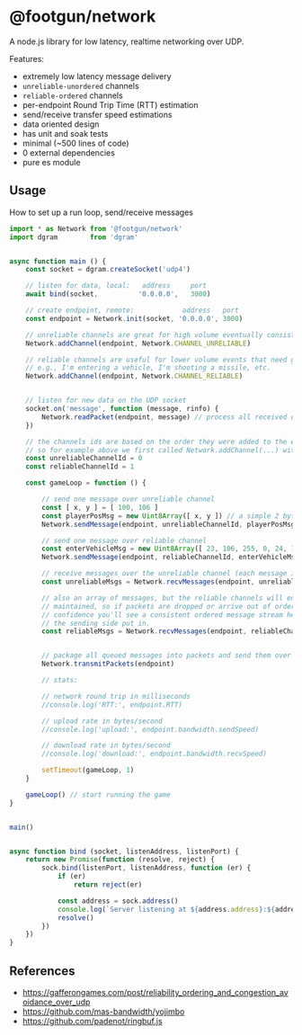 # @footgun/network

A node.js library for low latency, realtime networking over UDP.

Features:

* extremely low latency message delivery
* `unreliable-unordered` channels
* `reliable-ordered` channels
* per-endpoint Round Trip Time (RTT) estimation
* send/receive transfer speed estimations
* data oriented design
* has unit and soak tests
* minimal (~500 lines of code)
* 0 external dependencies
* pure es module


## Usage

How to set up a run loop, send/receive messages

```javascript
import * as Network from '@footgun/network'
import dgram        from 'dgram'


async function main () {
	const socket = dgram.createSocket('udp4')

	// listen for data, local:   address     port
    await bind(socket,          '0.0.0.0',   3000)

    // create endpoint, remote:            address   port
    const endpoint = Network.init(socket, '0.0.0.0', 3000)

    // unreliable channels are great for high volume eventually consistent data like player positions, etc.
    Network.addChannel(endpoint, Network.CHANNEL_UNRELIABLE)

    // reliable channels are useful for lower volume events that need guaranteed, in order delivery
    // e.g., I'm entering a vehicle, I'm shooting a missile, etc.
    Network.addChannel(endpoint, Network.CHANNEL_RELIABLE)


    // listen for new data on the UDP socket
    socket.on('message', function (message, rinfo) {
    	Network.readPacket(endpoint, message) // process all received data through the endpoint
    })

    // the channels ids are based on the order they were added to the endpoint.
    // so for example above we first called Network.addChannel(...) with CHANNEL_UNRELIABLE so it's channelid is 0
    const unreliableChannelId = 0
    const reliableChannelId = 1

    const gameLoop = function () {

    	// send one message over unreliable channel
    	const [ x, y ] = [ 100, 106 ]
    	const playerPosMsg = new Uint8Array([ x, y ]) // a simple 2 byte message to send
    	Network.sendMessage(endpoint, unreliableChannelId, playerPosMsg, playerPosMsg.byteLength)

    	// send one message over reliable channel
    	const enterVehicleMsg = new Uint8Array([ 23, 106, 255, 0, 24, 14, 91 ]) 
    	Network.sendMessage(endpoint, reliableChannelId, enterVehicleMsg, enterVehicleMsg.byteLength)

    	// receive messages over the unreliable channel (each message is a Uint8Array)
    	const unreliableMsgs = Network.recvMessages(endpoint, unreliableChannelId)

    	// also an array of messages, but the reliable channels will ensure the order is
    	// maintained, so if packets are dropped or arrive out of order you can still have
    	// confidence you'll see a consistent ordered message stream here that matches what
    	// the sending side put in.
    	const reliableMsgs = Network.recvMessages(endpoint, reliableChannelId)


    	// package all queued messages into packets and send them over the underlying UDP socket
    	Network.transmitPackets(endpoint)

    	// stats:

    	// network round trip in milliseconds
    	//console.log('RTT:', endpoint.RTT)

    	// upload rate in bytes/second
    	//console.log('upload:', endpoint.bandwidth.sendSpeed)

    	// download rate in bytes/second
    	//console.log('download:', endpoint.bandwidth.recvSpeed)

		setTimeout(gameLoop, 1)
	}

    gameLoop() // start running the game
}


main()


async function bind (socket, listenAddress, listenPort) {
	return new Promise(function (resolve, reject) {
        sock.bind(listenPort, listenAddress, function (er) {
            if (er)
                return reject(er)

            const address = sock.address()
            console.log(`Server listening at ${address.address}:${address.port}.`)
            resolve()
        })
    })
}


```


## References

* https://gafferongames.com/post/reliability_ordering_and_congestion_avoidance_over_udp
* https://github.com/mas-bandwidth/yojimbo
* https://github.com/padenot/ringbuf.js
